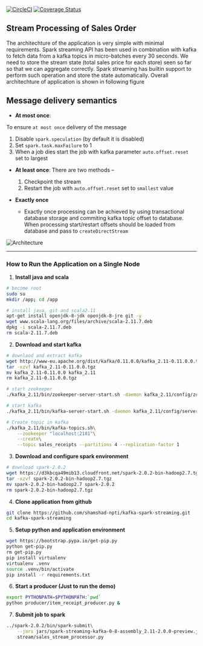 [![CircleCI](https://circleci.com/gh/shamshad-npti/kafka-spark-streaming.svg?style=svg)](https://circleci.com/gh/shamshad-npti/kafka-spark-streaming)
[![Coverage Status](https://coveralls.io/repos/github/shamshad-npti/kafka-spark-streaming/badge.svg?branch=master)](https://coveralls.io/github/shamshad-npti/kafka-spark-streaming?branch=master)

Stream Processing of Sales Order
---

The architechture of the application is very simple with minimal requirements. Spark streaming API has been used in combination with kafka to fetch data from a kafka topics in micro-batches every 30 seconds. We need to store the stream state (total sales price for each store) seen so far so that we can aggregate correctly. Spark streaming has builtin support to perform such operation and store the state automatically. Overall architechture of application is shown in following figure

## Message delivery semantics
* **At most once**:

To ensure `at most once` delivery of the message 

  1. Disable `spark.speculation` (by default it is disabled)
  2. Set `spark.task.maxFailure` to 1
  3. When a job dies start the job with kafka parameter `auto.offset.reset` set to largest

* **At least once**: There are two methods –

  1. Checkpoint the stream
  2. Restart the job with `auto.offset.reset` set to `smallest` value

* **Exactly once**

  * Exactly once processing can be achieved by using transactional database storage and commiting kafka topic offset to database. When processing start/restart offsets should be loaded from database and pass to `createDirectStream`

![Architecture](https://storage.googleapis.com/svg-store/diagram.jpg)

---

### How to Run the Application on a Single Node

1. **Install java and scala**

```bash
# become root
sudo su
mkdir /app; cd /app

# install java, git and scala2.11
apt-get install openjdk-8-jdk openjdk-8-jre git -y
wget www.scala-lang.org/files/archive/scala-2.11.7.deb
dpkg -i scala-2.11.7.deb
rm scala-2.11.7.deb
```

2. **Download and start kafka**

```bash
# downlaod and extract kafka
wget http://www-eu.apache.org/dist/kafka/0.11.0.0/kafka_2.11-0.11.0.0.tgz
tar -xzvf kafka_2.11-0.11.0.0.tgz
mv kafka_2.11-0.11.0.0 kafka_2.11
rm kafka_2.11-0.11.0.0.tgz

# start zookeeper 
./kafka_2.11/bin/zookeeper-server-start.sh -daemon kafka_2.11/config/zookeeper.properties

# start kafka
./kafka_2.11/bin/kafka-server-start.sh -daemon kafka_2.11/config/server.properties

# Create topic in kafka
./kafka_2.11/bin/kafka-topics.sh\
	--zookeeper "localhost:2181"\
	--create\
	--topic sales_receipts --partitions 4 --replication-factor 1
```

3. **Download and configure spark environment**

```bash
# download spark-2.0.2
wget https://d3kbcqa49mib13.cloudfront.net/spark-2.0.2-bin-hadoop2.7.tgz
tar -xzvf spark-2.0.2-bin-hadoop2.7.tgz
mv spark-2.0.2-bin-hadoop2.7 spark-2.0.2
rm spark-2.0.2-bin-hadoop2.7.tgz
```

4. **Clone application from github**

```bash
git clone https://github.com/shamshad-npti/kafka-spark-streaming.git
cd kafka-spark-streaming
```

5. **Setup python and application environment**

```bash
wget https://bootstrap.pypa.io/get-pip.py
python get-pip.py
rm get-pip.py
pip install virtualenv
virtualenv .venv
source .venv/bin/activate
pip install -r requirements.txt
```

6. **Start a producer (Just to run the demo)**

```bash
export PYTHONPATH=$PYTHONPATH:`pwd`
python producer/item_receipt_producer.py &
```

7. **Submit job to spark**

```bash
../spark-2.0.2/bin/spark-submit\
 	--jars jars/spark-streaming-kafka-0-8-assembly_2.11-2.0.0-preview.jar\
 	stream/sales_stream_processor.py
```